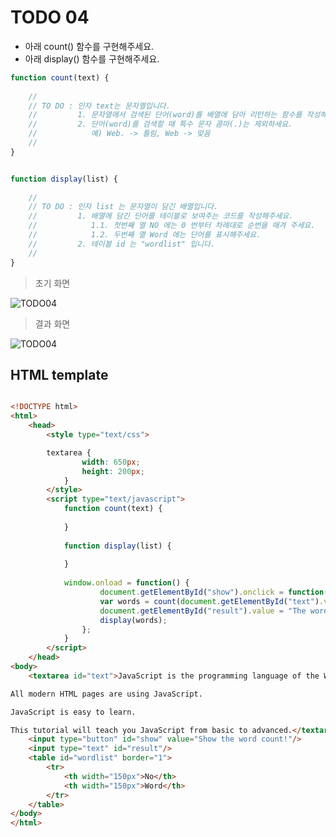 ﻿TODO 04
========

* 아래 count() 함수를 구현해주세요.
* 아래 display() 함수를 구현해주세요.

```javascript
function count(text) {
	
	//
	// TO DO : 인자 text는 문자열입니다. 
	//         1. 문자열에서 검색된 단어(word)를 배열에 담아 리턴하는 함수를 작성해주세요.
	//         2. 단어(word)를 검색할 때 특수 문자 콤마(.)는 제외하세요.
	//            예) Web. -> 틀림, Web -> 맞음
	//        
}


function display(list) {
	
	//
	// TO DO : 인자 list 는 문자열이 담긴 배열입니다. 
	//         1. 배열에 담긴 단어를 테이블로 보여주는 코드를 작성해주세요.
	//            1.1. 첫번째 열 NO 에는 0 번부터 차례대로 순번을 매겨 주세요.
	//            1.2. 두번째 열 Word 에는 단어를 표시해주세요.
	//         2. 테이블 id 는 "wordlist" 입니다.
	//        
}

```

> 초기 화면

![TODO04](https://github.com/ByungChangYoo/clipsoft/blob/master/javascript/07/todo/images/todo_04.png)


>  결과 화면

![TODO04](https://github.com/ByungChangYoo/clipsoft/blob/master/javascript/07/todo/images/todo_04_result.png)

## HTML template

```html

<!DOCTYPE html> 
<html>
	<head>
		<style type="text/css">			

		textarea {
				width: 650px;
				height: 200px;			
			}			
		</style>
		<script type="text/javascript">
			function count(text) {
			
			}
			
			function display(list) {
					
			}
			
			window.onload = function() {
					document.getElementById("show").onclick = function() {
					var words = count(document.getElementById("text").value);
					document.getElementById("result").value = "The word count is " + words.length ;
					display(words);
				};
			}			
		</script>
	</head>
<body> 
	<textarea id="text">JavaScript is the programming language of the Web.

All modern HTML pages are using JavaScript.

JavaScript is easy to learn.

This tutorial will teach you JavaScript from basic to advanced.</textarea><br>
	<input type="button" id="show" value="Show the word count!"/>        
	<input type="text" id="result"/>
	<table id="wordlist" border="1">
		<tr> 
			<th width="150px">No</th>
			<th width="150px">Word</th>
		</tr>	
	</table> 
</body>
</html>

```
